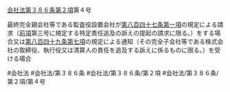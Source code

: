 [会社法第３８６条第２項](会社法＿＿＿＿第３８６条第２項)第４号

最終完全親会社等である監査役設置会社が[第八百四十七条第一項](会社法＿＿＿＿第８４７条第１項)の規定による請求（[前項](会社法＿＿＿＿第３８６条第１項)第三号に規定する特定責任追及の訴えの提起の請求に限る。）をする場合又は[第八百四十九条第七項](会社法＿＿＿＿第８４９条第７項)の規定による通知（その完全子会社等である株式会社の取締役、執行役又は清算人の責任を追及する訴えに係るものに限る。）を受ける場合


#会社法
#会社法/第３８６条
#会社法/第３８６条/第２項
#会社法/第３８６条/第２項/第４号
